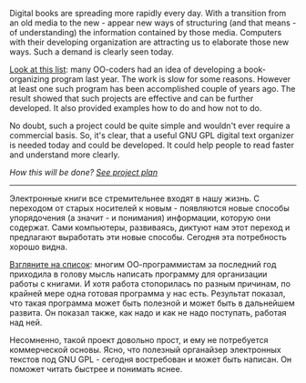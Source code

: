 Digital books are spreading more rapidly every day. With a transition from an old media to the new - appear new ways of structuring (and that means - of understanding) the information contained by those media. Computers with their developing organization are attracting us to elaborate those new ways. Such a demand is clearly seen today.

[Look at this list](http://code.google.com/p/jbookshelf/wiki/Analogs): many OO-coders had an idea of developing a book-organizing program last year. The work is slow for some reasons. However at least one such program has been accomplished couple of years ago. The result showed that such projects are effective and can be further developed. It also provided examples how to do and how not to do.

No doubt, such a project could be quite simple and wouldn't ever require a commercial basis. So, it's clear, that a useful GNU GPL digital text organizer is needed today and could be developed. It could help people to read faster and understand more clearly.

_How this will be done? [See project plan](http://code.google.com/p/jbookshelf/wiki/Project_Plan)_


---


Электронные книги все стремительнее входят в нашу жизнь. С переходом от старых носителей к новым - появляются новые способы упорядочения (а значит - и понимания) информации, которую они содержат. Сами компьютеры, развиваясь, диктуют нам этот переход и предлагают выработать эти новые способы. Сегодня эта потребность хорошо видна.

[Взгляните на список](http://code.google.com/p/jbookshelf/wiki/Analogs): многим ОО-программистам за последний год приходила в голову мысль написать программу для организации работы с книгами. И хотя работа стопорилась по разным причинам, по крайней мере одна готовая программа у нас есть. Результат показал, что такая программа может быть полезной и может быть в дальнейшем развита. Он показал также, как надо и как не надо поступать, работая над ней.

Несомненно, такой проект довольно прост, и ему не потребуется коммерческой основы. Ясно, что полезный органайзер электронных текстов под GNU GPL - сегодня востребован и может быть написан. Он поможет читать быстрее и понимать яснее.

